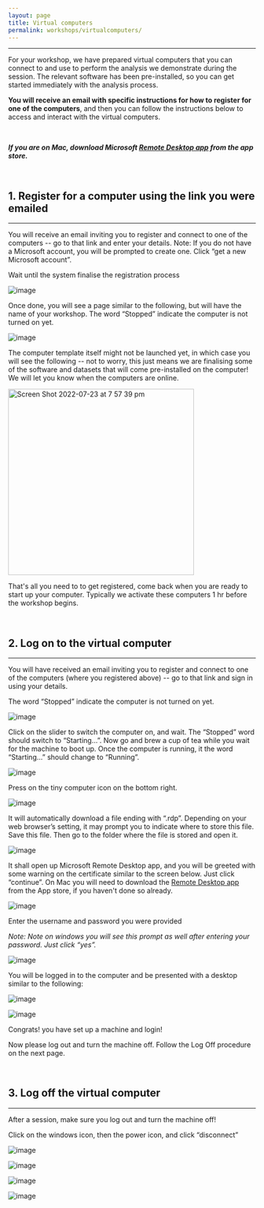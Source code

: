 ```yaml
---
layout: page
title: Virtual computers
permalink: workshops/virtualcomputers/
---
```


---

For your workshop, we have prepared virtual computers that you can connect to and use to perform the analysis we demonstrate during the session. The relevant software has been pre-installed, so you can get started immediately with the analysis process.

**You will receive an email with specific instructions for how to register for one of the computers**, and then you can follow the instructions below to access and interact with the virtual computers.

<br />

***If you are on Mac, download Microsoft [Remote Desktop app](https://apps.apple.com/au/app/microsoft-remote-desktop/id1295203466?mt=12) from the app store.***

<br />



## 1. Register for a computer using the link you were emailed

---

You will receive an email inviting you to register and connect to one of the computers -- go to that link and enter your details. Note: If you do not have a Microsoft account, you will be prompted to create one. Click “get a new Microsoft account”.

Wait until the system finalise the registration process

![image](https://user-images.githubusercontent.com/11766139/140456603-6f53a2fc-dac9-4927-9aa5-6cfe2940f0ad.png)

Once done, you will see a page similar to the following, but will have the name of your workshop. The word “Stopped” indicate the computer is not turned on yet. 

![image](https://user-images.githubusercontent.com/11766139/140455951-a4f1b8fd-73ef-49ad-a3db-5098a6a025d7.png)

The computer template itself might not be launched yet, in which case you will see the following -- not to worry, this just means we are finalising some of the software and datasets that will come pre-installed on the computer! We will let you know when the computers are online.

<img width="378" alt="Screen Shot 2022-07-23 at 7 57 39 pm" src="https://user-images.githubusercontent.com/11766139/180600445-ae1edb49-9c82-4231-8fa5-dba234a2a652.png">

That's all you need to to get registered, come back when you are ready to start up your computer. Typically we activate these computers 1 hr before the workshop begins.

<br />



## 2. Log on to the virtual computer

---

You will have received an email inviting you to register and connect to one of the computers (where you registered above) -- go to that link and sign in using your details.

The word “Stopped” indicate the computer is not turned on yet. 

![image](https://user-images.githubusercontent.com/11766139/140455951-a4f1b8fd-73ef-49ad-a3db-5098a6a025d7.png)

Click on the slider to switch the computer on, and wait. The “Stopped” word should switch to “Starting...”. Now go and brew a cup of tea while you wait for the machine to boot up. Once the computer is running, it the word “Starting...” should change to “Running”.

![image](https://user-images.githubusercontent.com/11766139/140455996-82a80db5-62d8-4338-9641-3688d3c077b9.png)

Press on the tiny computer icon on the bottom right.

![image](https://user-images.githubusercontent.com/11766139/140456085-73307c81-c96b-4da7-9cfa-f3f0f671696e.png)

It will automatically download a file ending with “.rdp”. Depending on your web browser’s setting, it may prompt you to indicate where to store this file. Save this file. Then go to the folder where the file is stored and open it. 

![image](https://user-images.githubusercontent.com/11766139/140456125-351aeada-f0e2-4114-a18f-6bfd730ee9e7.png)

It shall open up Microsoft Remote Desktop app, and you will be greeted with some warning on the certificate similar to the screen below. Just click “continue”. On Mac you will need to download the [Remote Desktop app](https://apps.apple.com/au/app/microsoft-remote-desktop/id1295203466?mt=12) from the App store, if you haven't done so already.

![image](https://user-images.githubusercontent.com/11766139/140456152-6ef7deb9-99ac-4290-a83a-1ad364e478d2.png)

Enter the username and password you were provided

*Note: Note on windows you will see this prompt as well after entering your password. Just click “yes”.*

![image](https://user-images.githubusercontent.com/11766139/140456207-53685f54-77e5-4a92-82f0-0f2ca12a21c7.png)

You will be logged in to the computer and be presented with a desktop similar to the following:

![image](https://user-images.githubusercontent.com/11766139/140456244-87140242-2f8b-4f73-bc76-679de2c570a0.png)

![image](https://user-images.githubusercontent.com/11766139/140456256-1e88c113-fd0d-4d4c-9300-daef902f1a07.png)

Congrats! you have set up a machine and login!

Now please log out and turn the machine off. Follow the Log Off procedure on the next page.

<br />




## 3. Log off the virtual computer

---

After a session, make sure you log out and turn the machine off!

Click on the windows icon, then the power icon, and click “disconnect”

![image](https://user-images.githubusercontent.com/11766139/140457019-a934ab41-1f00-41ff-9f99-3e8358a8a14c.png)

![image](https://user-images.githubusercontent.com/11766139/140457028-f0e16b83-e737-4559-9045-e8ae29f4ed3e.png)

![image](https://user-images.githubusercontent.com/11766139/140457034-b05a6576-d736-433b-a7dc-98244cd0adc6.png)

![image](https://user-images.githubusercontent.com/11766139/140457044-d353303e-5ac6-421a-add8-5de320413a69.png)







